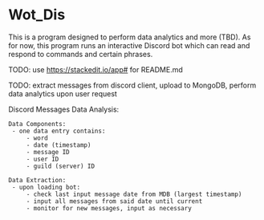 # Wot_Dis

This is a program designed to perform data analytics and more (TBD).
As for now, this program runs an interactive Discord bot which can read and respond to commands and certain phrases.

TODO: use https://stackedit.io/app# for README.md

TODO: extract messages from discord client, upload to MongoDB, perform data analytics upon user request

Discord Messages Data Analysis:

    Data Components:
     - one data entry contains:
         - word
         - date (timestamp)
         - message ID
         - user ID
         - guild (server) ID

    Data Extraction:
     - upon loading bot:
         - check last input message date from MDB (largest timestamp)
         - input all messages from said date until current
         - monitor for new messages, input as necessary
